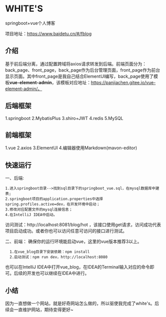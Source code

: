 # WHITE'S
springboot+vue个人博客

项目地址：https://www.baidetu.cn/#/fblog

## 介绍 
基于前后端分离，通过配置跨域将axios请求转发到后端。前端页面分为：back_page、front_page，back_page作为后台管理页面，front_page作为前台显示页面。其中front_page是我自己结合ElementUI编写，back_page使用了模板**vue-element-admin**，该模板对应地址：https://panjiachen.gitee.io/vue-element-admin/。

## 后端框架
1.springboot
2.MybatisPlus
3.shiro+JWT
4.redis
5.MySQL

## 前端框架
1.vue
2.axios
3.ElementUI
4.编辑器使用Markdown(mavon-editor)

## 快速运行  
  
一、后端:
```
1.进入springboot目录-->找到sql目录下的springboot_vue.sql，在mysql数据库中建表;
2.springboot项目的application.properties中选择spring.profiles.active=dev，在开发环境中启动；
3.修改对应配置文件的mysql连接信息；
4.在IntelliJ IDEA中启动。
```

访问测试：http://localhost:8081/blog/hot ，该接口使用get请求，访问成功代表项目启动成功。或者你也可以访问任意可访问的接口进行测试。

二、前端：
确保你的运行环境能启动vue，这里的vue版本推荐3以上。

```
  1.在vue_blog目录下安装依赖：npm install
  2.启动测试：npm run dev，http://localhost:8080
```
也可以在IntelliJ IDEA中打开vue_blog，在IDEA的Terminal输入对应的命令即可。后续的开发也可以继续在IDEA中进行。
  
## 小结
因为一直想做一个网站，就是好奇网站怎么做的，所以驱使我完成了white's。后续会一直维护网站，期待变得更好~




